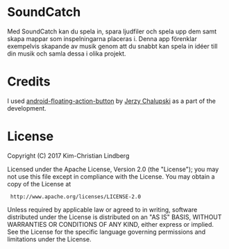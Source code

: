 # SoundCatch
Med SoundCatch kan du spela in, spara ljudfiler och spela upp dem samt skapa mappar som inspelningarna placeras i. Denna app förenklar exempelvis skapande av musik genom att du snabbt kan spela in idéer till din musik och samla dessa i olika projekt.

# Credits
I used <a href="https://github.com/futuresimple/android-floating-action-button">android-floating-action-button</a> by <a href="https://github.com/chalup">Jerzy Chalupski</a> as a part of the development.

# License
Copyright (C) 2017 Kim-Christian Lindberg

Licensed under the Apache License, Version 2.0 (the "License");
you may not use this file except in compliance with the License.
You may obtain a copy of the License at

     http://www.apache.org/licenses/LICENSE-2.0

Unless required by applicable law or agreed to in writing, software
distributed under the License is distributed on an "AS IS" BASIS,
WITHOUT WARRANTIES OR CONDITIONS OF ANY KIND, either express or implied.
See the License for the specific language governing permissions and
limitations under the License.
